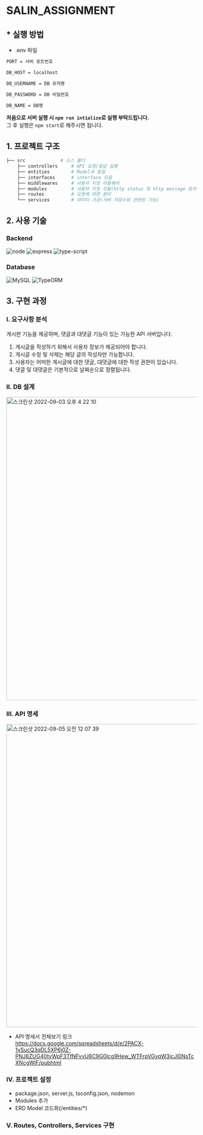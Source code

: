 # SALIN_ASSIGNMENT
## * 실행 방법
- .env 파일
```bash
PORT = 서버 포트번호

DB_HOST = localhost

DB_USERNAME = DB 유저명

DB_PASSWORD = DB 비밀번호

DB_NAME = DB명
```
**처음으로 서버 실행 시 ```npm run intialize```로 실행 부탁드립니다.**  
그 후 실행은 ```npm start```로 해주시면 됩니다.

## 1. 프로젝트 구조
```bash
├── src             # 소스 폴더
    ├── controllers     # API 요청/응답 실행
    ├── entities        # Model과 동일
    ├── interfaces      # interface 모음
    ├── middlewares     # 사용자 지정 미들웨어
    ├── modules         # 사용자 지정 모듈(http status 및 http message 등의 정보)
    ├── routes          # 요청에 따른 분리
    └── services        # 데이터 가공(서버 저장소와 관련된 기능)
```
## 2. 사용 기술
### Backend 
![node](https://img.shields.io/badge/-node.js-sucsess) ![express](https://img.shields.io/badge/-express-gray) ![type-script](https://img.shields.io/badge/-TypeScript-blue)

### Database  
![MySQL](https://img.shields.io/badge/-MySQL-00758F) ![TypeORM](https://img.shields.io/badge/-TypeORM-D941C5)
## 3. 구현 과정
### I. 요구사항 분석
게시판 기능을 제공하며, 댓글과 대댓글 기능이 있는 가능한 API 서버입니다.
1. 게시글을 작성하기 위해서 사용자 정보가 제공되어야 합니다.
2. 게시글 수정 및 삭제는 해당 글의 작성자만 가능합니다.
3. 사용자는 어떠한 게시글에 대한 댓글, 대댓글에 대한 작성 권한이 있습니다.
4. 댓글 및 대댓글은 기본적으로 날짜순으로 정렬됩니다.

### II. DB 설계
<img width="800" alt="스크린샷 2022-09-03 오후 4 22 10" src="https://user-images.githubusercontent.com/48710060/188260518-7ecb22e6-373e-4e28-a532-d18c92db9e04.png">

### III. API 명세
<img width="800" alt="스크린샷 2022-09-05 오전 12 07 39" src="https://user-images.githubusercontent.com/48710060/188320398-b058816a-5f6a-4d70-b2e1-d217111e43af.png">

- API 명세서 전체보기 링크  
https://docs.google.com/spreadsheets/d/e/2PACX-1vSucQ3qDL5XP6j0Z-PNJ6ZUG40tvWpF3TfNFvvU6C9G0Icg9Hew_WTFrpVGvqW3icJl0NsTcXNcgWIF/pubhtml

### IV. 프로젝트 설정
- package.json, server.js, tsconfig.json, nodemon
- Modules 추가
- ERD Model 코드화(/entities/*)

### V. Routes, Controllers, Services 구현
